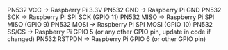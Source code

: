 PN532 VCC → Raspberry Pi 3.3V
PN532 GND → Raspberry Pi GND
PN532 SCK → Raspberry Pi SPI SCK (GPIO 11)
PN532 MISO → Raspberry Pi SPI MISO (GPIO 9)
PN532 MOSI → Raspberry Pi SPI MOSI (GPIO 10)
PN532 SS/CS → Raspberry Pi GPIO 5 (or any other GPIO pin, update in code if changed)
PN532 RSTPDN → Raspberry Pi GPIO 6 (or other GPIO pin)